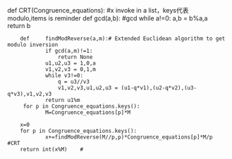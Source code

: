 def CRT(Congruence_equations):
#x invoke in a list，keys代表 modulo,items is reminder
        def     gcd(a,b):     #gcd
                while a!=0:
                    a,b = b%a,a  
                return b
        
        def     findModReverse(a,m):# Extended Euclidean algorithm to get modulo inversion
                if gcd(a,m)!=1:
                    return None
                u1,u2,u3 = 1,0,a
                v1,v2,v3 = 0,1,m
                while v3!=0:
                    q = u3//v3
                    v1,v2,v3,u1,u2,u3 = (u1-q*v1),(u2-q*v2),(u3-q*v3),v1,v2,v3
                return u1%m
         for p in Congruence_equations.keys():
         		M=Congruence_equations[p]*M
       
        x=0
        for p in Congruence_equations.keys():
                x+=findModReverse(M//p,p)*Congruence_equations[p]*M/p  #CRT
        return int(x%M)    #
